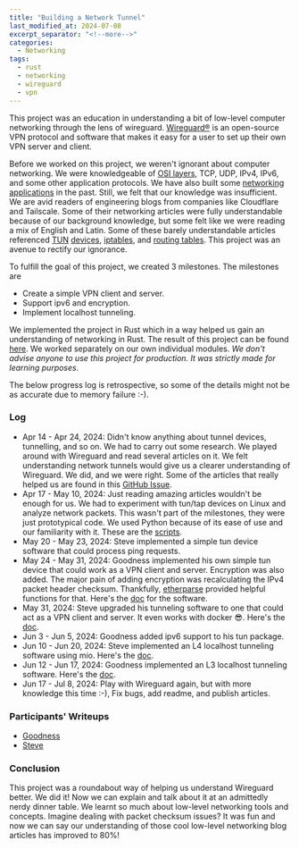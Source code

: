 ```yaml
---
title: "Building a Network Tunnel"
last_modified_at: 2024-07-08
excerpt_separator: "<!--more-->"
categories:
  - Networking
tags:
  - rust
  - networking
  - wireguard
  - vpn
---
```


This project was an education in understanding a bit of low-level computer networking through the lens of wireguard. [Wireguard®](https://www.wireguard.com/) is an open-source VPN protocol and software that makes it easy for a user to set up their own VPN server and client.

Before we worked on this project, we weren't ignorant about computer networking. We were knowledgeable of [OSI layers](https://en.wikipedia.org/wiki/OSI_model#Layer_architecture), TCP, UDP, IPv4, IPv6, and some other application protocols. We have also built some [networking](https://github.com/goodyduru/nitrows) [applications](https://github.com/goodyduru/simpletorrent) in the past. Still, we felt that our knowledge was insufficient. We are avid readers of engineering blogs from companies like Cloudflare and Tailscale. Some of their networking articles were fully understandable because of our background knowledge, but some felt like we were reading a mix of English and Latin. Some of these barely understandable articles referenced [TUN](https://tailscale.com/blog/throughput-improvements) [devices](https://tailscale.com/blog/more-throughput), [iptables](https://blog.cloudflare.com/how-to-drop-10-million-packets/), and [routing tables](https://tailscale.com/blog/2021-05-life-of-a-packet). This project was an avenue to rectify our ignorance.

To fulfill the goal of this project, we created 3 milestones. The milestones are
* Create a simple VPN client and server.
* Support ipv6 and encryption.
* Implement localhost tunneling.

We implemented the project in Rust which in a way helped us gain an understanding of networking in Rust. The result of this project can be found [here](https://github.com/systemEng-Learning/simple-vpn). We worked separately on our own individual modules. *We don't advise anyone to use this project for production. It was strictly made for learning purposes.* 

The below progress log is retrospective, so some of the details might not be as accurate due to memory failure :-).

### Log
* Apr 14 - Apr 24, 2024: Didn't know anything about tunnel devices, tunnelling, and so on. We had to carry out some research. We played around with Wireguard and read several articles on it. We felt understanding network tunnels would give us a clearer understanding of Wireguard. We did, and we were right. Some of the articles that really helped us are found in this [GitHub Issue](https://github.com/systemEng-Learning/simple-vpn/issues/1).
* Apr 17 - May 10, 2024: Just reading amazing articles wouldn't be enough for us. We had to experiment with tun/tap devices on Linux and analyze network packets. This wasn't part of the milestones, they were just prototypical code. We used Python because of its ease of use and our familiarity with it. These are the [scripts](https://github.com/systemEng-Learning/simple-vpn/tree/main/playtun).
* May 20 - May 23, 2024: Steve implemented a simple tun device software that could process ping requests.
* May 24 - May 31, 2024: Goodness implemented his own simple tun device that could work as a VPN client and server. 
Encryption was also added. The major pain of adding encryption was recalculating the IPv4 packet header checksum. Thankfully, [etherparse](https://github.com/JulianSchmid/etherparse) provided helpful functions for that. Here's the [doc](https://github.com/systemEng-Learning/simple-vpn/tree/main/tunnel-cli) for the software.
* May 31, 2024: Steve upgraded his tunneling software to one that could act as a VPN client and server. It even works with docker 😎. Here's the [doc](https://github.com/systemEng-Learning/simple-vpn/tree/main/tunnel-indocker).
* Jun 3 - Jun 5, 2024: Goodness added ipv6 support to his tun package. 
* Jun 10 - Jun 20, 2024: Steve implemented an L4 localhost tunneling software using mio. Here's the [doc](https://github.com/systemEng-Learning/simple-vpn/tree/main/tunnel-indocker/localhost-tunnel).
* Jun 12 - Jun 17, 2024: Goodness implemented an L3 localhost tunneling software. Here's the [doc](https://github.com/systemEng-Learning/simple-vpn/tree/main/tunnel-local).
* Jun 17 - Jul 8, 2024: Play with Wireguard again, but with more knowledge this time :-), Fix bugs, add readme, and publish articles.

### Participants' Writeups
* [Goodness](https://goodyduru.github.io/networking/2024/07/08/what-i-learned-from-building-a-network-tunnel.html)
* [Steve](https://steveoni.github.io/network/2024/07/05/network-tunnel-in-rust.html)

### Conclusion
This project was a roundabout way of helping us understand Wireguard better. We did it! Now we can explain and talk about it at an admittedly nerdy dinner table. We learnt so much about low-level networking tools and concepts. Imagine dealing with packet checksum issues? It was fun and now we can say our understanding of those cool low-level networking blog articles has improved to 80%!